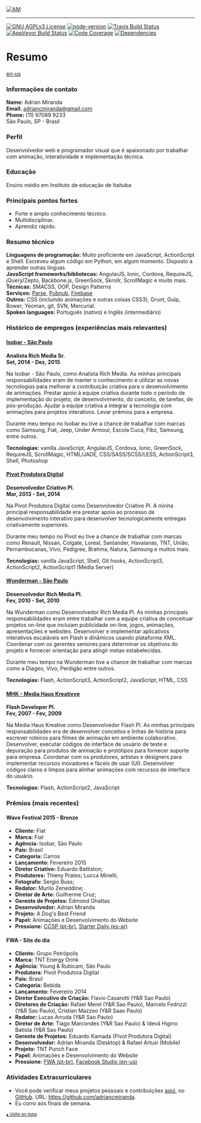 [![AM](http://i.imgur.com/CEEbHaw.gif)](http://adriancmiranda.github.io "®AMBOX")

----------------------------

[![GNU AGPLv3 License][license-badge]][LICENSE]
[![node-version][node-version-badge]][node]
[![Travis Build Status][build-badge]][build]
[![AppVeyor Build Status][win-build-badge]][win-build]
[![Code Coverage][coverage-badge]][coverage]
[![Dependencies][dependencyci-badge]][dependencyci]

# Resumo

[en-us][cv-en-us]

### Informações de contato

**Name:** Adrian Miranda <br/>
**Email:** adriancmiranda@gmail.com <br/>
**Phone:** (11) 97089 9233 <br/>
São Paulo, SP - Brasil

### Perfil

Desenvolvedor web e programador visual que é apaixonado por trabalhar com animação, interatividade e implementação técnica.

### Educação

Ensino médio em Instituto de educação de Itaituba

### Principais pontos fortes

- Forte e amplo conhecimento técnico.
- Multidisciplinar.
- Aprendiz rápido.

### Resumo técnico

**Linguagens de programação:** Muito proficiente em JavaScript, ActionScript e Shell. Escreveu algum código em Python, em algum momento. Disposto a aprender outras línguas. <br/>
**JavaScript frameworks/bibliotecas:** AngularJS, Ionic, Cordova, RequireJS, jQuery/Zepto, Backbone.js, GreenSock, Skrollr, ScrollMagic e muito mais. <br/>
**Técnicas:** SMACSS, OOP, Design Patterns <br/>
**Serviços:** [Parse](http://www.parse.com), [Pubnub](http://www.pubnub.com), [Firebase](http://www.firebase.com) <br/>
**Outros:** CSS (incluindo animações e outras coisas CSS3), Grunt, Gulp, Bower, Yeoman, git, SVN, Mercurial. <br/>
**Spoken languages:** Português (nativo) e Inglês (intermediário)

### Histórico de empregos (experiências mais relevantes)

#### [Isobar - São Paulo](http://www.isobar.com.br)
**Analista Rich Media Sr.** <br/>
**Set, 2014 - Dez, 2015**

Na Isobar - São Paulo, como Analista Rich Media. As minhas principais responsabilidades eram de manter o conhecimento e utilizar as novas tecnologias para melhorar a contribuição criativa para o desenvolvimento de animações.
Prestar apoio à equipe criativa durante todo o período de implementação do projeto, de desenvolvimento, do conceito, de tarefas, de pós-produção.
Ajudar a equipe criativa a integrar a tecnologia com animações para projetos interativos.
Levar prêmios para a empresa.

Durante meu tempo no Isobar eu tive a chance de trabalhar com marcas como Samsung, Fiat, Jeep, Under Armour, Escola Cuca, Fibz, Samsung, entre outros.

**Tecnologias:** vanilla JavaScript, AngularJS, Cordova, Ionic, GreenSock, RequireJS, ScrollMagic, HTML/JADE, CSS/SASS/SCSS/LESS, ActionScript3, Shell, Photoshop

#### [Pivot Produtora Digital](http://www.ppivot.com.br)
**Desenvolvedor Criativo Pl.** <br/>
**Mar, 2013 - Set, 2014**

Na Pivot Produtora Digital como Desenvolvedor Criativo Pl. A minha principal responsabilidade era prestar apoio ao processo de desenvolvimento interativo para desenvolver tecnologicamente entregas criativamente superiores.

Durante meu tempo no Pivot eu tive a chance de trabalhar com marcas como Renault, Nissan, Colgate, Loreal, Santander, Havaianas, TNT, União, Pernambucanas, Vivo, Pedigree, Brahma, Natura, Samsung e muitos mais.

**Tecnologias:** vanilla JavaScript, Shell, Git hooks, ActionScript3, ActionScript2, ActionScript1 (Media Server)

#### [Wunderman - São Paulo](https://www.wunderman.com.br/)
**Desenvolvedor Rich Media Pl.** <br/>
**Fev, 2010 - Set, 2010**

Na Wunderman como Desenvolvedor Rich Media Pl. As minhas principais responsabilidades eram entre trabalhar com a equipe criativa de conceituar projetos on-line que incluiam publicidade on-line, jogos, animações, apresentações e websites.
Desenvolver e implementar aplicativos interativos escaláveis em Flash e dinâmicos usando plataforma XML.
Coordenar com os gerentes seniores para determinar os objetivos do projeto e fornecer orientação para atingir metas estabelecidas.

Durante meu tempo na Wunderman tive a chance de trabalhar com marcas como a Diageo, Vivo, Perdigão entre outros.

**Tecnologias:** Flash, ActionScript3, ActionScript2, JavaScript, HTML, CSS

#### [MHK - Media Haus Kreativve](https://www.wunderman.com.br/)
**Flash Developer Pl.** <br/>
**Fev, 2007 - Fev, 2009**

Na Media Haus Kreative como Desenvolvedor Flash Pl. As minhas principais responsabilidades era de desenvolver conceitos e linhas de história para escrever roteiros para filmes de animação em ambiente colaborativo.
Desenvolver, executar códigos de interface de usuário de teste e depuração para produtos de animação e protótipos para fornecer suporte para empresa.
Coordenar com os produtores, artistas e designers para implementar recursos inovadores e fáceis de usar (UI).
Desenvolver códigos claros e limpos para alinhar animações com recursos de interface do usuário.

**Tecnologias:** Flash, ActionScript2, JavaScript

### Prêmios (mais recentes)

#### Wave Festival 2015 - Bronze
- **Cliente:** Fiat
- **Marca:** Fiat
- **Agência:** Isobar, São Paulo
- **País:** Brasil
- **Categoria:** Carros
- **Lançamento:** Fevereiro 2015
- **Diretor Criativo:** Eduardo Battiston;
- **Produtores:** Thieny Prates; Lucca Minelli;
- **Fotografo:** Sergio Buss;
- **Redator:** Murilo Zeneddine;
- **Diretor de Arte:** Guilherme Cruz;
- **Gerente de Projetos:** Edmond Ghattas
- **Desenvolvedor:** Adrian Miranda
- **Projeto:** A Dog's Best Friend
- **Papel:** Animações e Desenvolvimento do Website
- **Pressione:** [CCSP (pt-br)](http://www.clubedecriacao.com.br/ultimas/wave-festival-2015-2/), [Starter Daily (es-ar)](http://starterdaily.com/festivales/2015/04/17/revisa-todos-los-ganadores-de-wave-festival-in-rio-2015/)

#### FWA - Site do dia
- **Cliente:** Grupo Petrópolis
- **Marca:** TNT Energy Drink
- **Agência:** Young & Rubicam, São Paulo
- **Produtora:** Pivot Produtora Digital
- **País:** Brasil
- **Categoria:** Bebida
- **Lançamento:** Fevereiro 2014
- **Diretor Executivo de Criação:** Flavio Casarotti (Y&R Sao Paulo)
- **Diretores de Criação:** Rafael Merel (Y&R Sao Paulo), Marcelo Fedrizzi (Y&R Sao Paulo), Cristian Mazzeo (Y&R Saao Paulo)
- **Redator:** Lucas Arruda (Y&R Sao Paulo)
- **Diretor de Arte:** Tiago Marcondes (Y&R Sao Paulo) & Idevã Higino Batista (Y&R Sao Paulo)
- **Gerente de Projetos:** Eduardo Kamada (Pivot Produtora Digital)
- **Desenvolvedor:** Adrian Miranda (Desktop) & Rafael Artusi (Mobile)
- **Projeto:** TNT Punch Face
- **Papel:** Animações e Desenvolvimento do Website
- **Pressione:** [FWA (pt-br)](http://www.thefwa.com/site/punchface), [Facebook Studio (en-us)](https://www.facebook-studio.com/gallery/submission/punchface)

### Atividades Extracurriculares

- Você pode verificar meus projetos pessoais e contribuições [aqui](https://github.com/adriancmiranda), no [GitHub](https://github.com/). URL: https://github.com/adriancmiranda.
- Eu corro aos finais de semana.

<sub>[▴ Volte ao topo](#)</sub>

<!-- links -->

[cv-en-us]: https://github.com/adriancmiranda/adriancmiranda.github.io/
[license-badge]: https://img.shields.io/npm/l/adriancmiranda.github.io.svg
[license]: https://github.com/adriancmiranda/adriancmiranda.github.io/blob/master/other/LICENSE
[node]: https://nodejs.org
[build-badge]: https://img.shields.io/travis/adriancmiranda/adriancmiranda.github.io.svg
[build]: https://travis-ci.org/adriancmiranda/adriancmiranda.github.io
[win-build-badge]: https://ci.appveyor.com/api/projects/status/xyd3bndeb51yoft9?svg=true
[win-build]: https://ci.appveyor.com/project/adriancmiranda/adriancmiranda-github-io
[coverage-badge]: https://img.shields.io/codecov/c/github/adriancmiranda/adriancmiranda.github.io.svg
[coverage]: https://codecov.io/github/adriancmiranda/adriancmiranda.github.io
[dependencyci-badge]: https://dependencyci.com/github/adriancmiranda/adriancmiranda.github.io/badge
[dependencyci]: https://dependencyci.com/github/adriancmiranda/adriancmiranda.github.io
[node-version-badge]: https://img.shields.io/badge/node-%3E%3D%204.0-orange.svg
[license-badge]: https://img.shields.io/npm/l/adriancmiranda.github.io.svg
[license]: https://github.com/adriancmiranda/adriancmiranda.github.io/blob/master/other/LICENSE
[twitter]: https://twitter.com/intent/tweet?text=Check%20out%20the%20Adrian%20Miranda%20works!%20https://github.com/adriancmiranda/adriancmiranda.github.io%20%F0%9F%91%8D
[twitter-badge]: https://img.shields.io/twitter/url/https/github.com/adriancmiranda/adriancmiranda.github.io.svg?style=social
